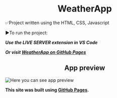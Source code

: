 <div align="center">
  <h1>WeatherApp</h1>
</div>

✅Project written using the HTML, CSS, Javascript

▶To run the project:

 ***Use the LIVE SERVER extension in VS Code***

 ***Or visit [WeatherApp on GitHub Pages](https://newgen2022.github.io/weather-app-1/)***

<div align="center">
  <h2>App preview</h2>
</div>

![Here you can see app preview](https://github.com/NewGen2022/portfolio_WeatherApp/blob/main/App_example.png)

**This site was built using [GitHub Pages](https://pages.github.com/).**
